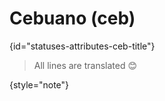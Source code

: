 # Cebuano (ceb)
{id="statuses-attributes-ceb-title"}


> All lines are translated 😊
>
{style="note"}
